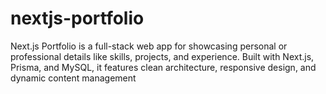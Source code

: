# nextjs-portfolio
Next.js Portfolio is a full-stack web app for showcasing personal or professional details like skills, projects, and experience. Built with Next.js, Prisma, and MySQL, it features clean architecture, responsive design, and dynamic content management
